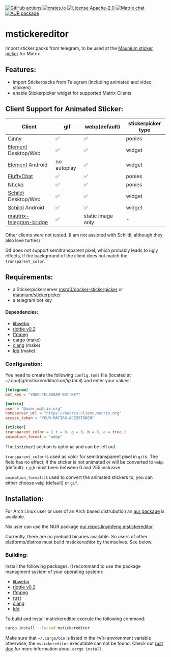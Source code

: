 [![GitHub actions](https://github.com/Lukas1818/mstickereditor/workflows/Rust/badge.svg)](https://github.com/Lukas1818/mstickereditor/actions?query=workflow%3ARust)
[![crates.io](https://img.shields.io/crates/v/mstickereditor.svg)](https://crates.io/crates/mstickereditor)
[![License Apache-2.0](https://img.shields.io/badge/license-Apache--2.0-blue.svg)](https://www.apache.org/licenses/LICENSE-2.0)
[![Matrix chat](https://img.shields.io/badge/chat-matrix-informational?logo=matrix)](https://matrix.to/#/#mstickereditor:lukas1818.de)
[![AUR package](https://repology.org/badge/version-for-repo/aur/mstickereditor.svg)](https://aur.archlinux.org/packages/mstickereditor/)

# mstickereditor
Import sticker packs from telegram, to be used at the [Maunium sticker picker](https://github.com/maunium/stickerpicker) for Matrix

## Features:
* import Stickerpacks from Telegram (including animated and video stickers)
* enable Stickerpicker widget for supported Matrix Clients

## Client Support for Animated Sticker:
| Client                   | gif         | webp(default)     | stickerpicker type | 
|--------------------------|-------------|-------------------|-------------------|
| [Cinny]                  | ✅          | ✅                | ponies            |
| [Element] Desktop/Web    | ✅          | ✅                | widget            |
| [Element] Android        | no autoplay | ✅                | widget            |
| [FluffyChat]             | ✅          | ✅                | ponies            |
| [Nheko]                  | ✅          | ✅                | ponies            |
| [Schildi] Desktop/Web    | ✅          | ✅                | widget            |
| [Schildi] Android        | ✅          | ✅                | widget            |
| [mautrix-telegram-bridge]| ✅          | static image only | -                 |

Other clients were not tested.
(I am not assioted with Schildi, although they also love turtles)

Gif does not support semitransparent pixel, which probably leads to ugly effects,
if the background of the client does not match the `transparent_color`.

[Cinny]: https://cinny.in/
[Element]: https://element.io/download
[FluffyChat]: https://fluffychat.im/
[Nheko]: https://github.com/Nheko-Reborn/nheko
[Schildi]: https://schildi.chat/
[mautrix-telegram-bridge]: https://github.com/mautrix/telegram



## Requirements:
* a Stickerpickerserver [msrd0/docker-stickerpicker](https://github.com/msrd0/docker-stickerpicker) or [maunium/stickerpicker](https://github.com/maunium/stickerpicker)
* a telegram bot key

#### Dependencies:
* [libwebp](https://chromium.googlesource.com/webm/libwebp)
* [rlottie v0.2](https://github.com/Samsung/rlottie/tree/v0.2)
* [ffmpeg](https://ffmpeg.org/)
* [cargo](https://www.rust-lang.org) (make)
* [clang](https://lld.llvm.org/) (make)
* [ldd](https://clang.llvm.org/) (make)

### Configuration:
You need to create the following `config.toml` file (located at *~/.config/mstickereditor/config.toml*) and enter your values:
```toml
[telegram]
bot_key = "YOUR-TELEGRAM-BOT-KEY"

[matrix]
user = "@user:matrix.org"
homeserver_url = "https://matrix-client.matrix.org"
access_token = "YOUR-MATIRX-ACESSTOKEN"

[sticker]
transparent_color = { r = 0, g = 0, b = 0, a = true }
animation_format = "webp"
```
The `[sticker]` section is optional and can be left out.

`transparent_color` is used as color for semitransparent pixel in `gif`s.
The field has no effect, if the sticker is not animated or will be converted to `webp` (default).
`r`,`g`,`b` must been between 0 and 255 inclusive. 

`animation_format`: is used to convert the animated stickers to, you can either choose `webp` (default) or `gif`.

## Installation:

For Arch Linux user or user of an Arch based distrubution an [aur package](https://aur.archlinux.org/packages/mstickereditor) is available.

Nix user can use the NUR package [nur.repos.linyinfeng.mstickereditor](https://github.com/nix-community/nur-combined/tree/master/repos/linyinfeng/pkgs/mstickereditor/default.nix).

Currently, there are no prebuild binaries available. So users of other platforms/distros must build mstickereditor by themselves. See below.
### Building:

 Install the following packages. (I recommand to use the package managment system of your operating system):
* [libwebp](https://chromium.googlesource.com/webm/libwebp)
* [rlottie v0.2](https://github.com/Samsung/rlottie/tree/v0.2)
* [ffmpeg](https://ffmpeg.org/)
* [rust](https://www.rust-lang.org/tools/install)
* [clang](https://lld.llvm.org/)
* [ldd](https://clang.llvm.org/)

To build and install mstickereditor execute the following command:
```bash
cargo install --locked mstickereditor
```
Make sure that `~/.cargo/bin` is listed in the `PATH` environment variable otherwise, the `mstickereditor` executable can not be found.
Check out [rust doc](https://doc.rust-lang.org/cargo/commands/cargo-install.html) for more information about `cargo install`.
